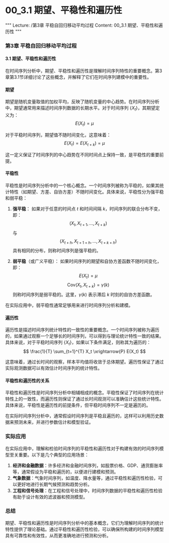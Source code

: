 # 00_3.1 期望、平稳性和遍历性

"""
Lecture: /第3章 平稳自回归移动平均过程
Content: 00_3.1 期望、平稳性和遍历性
"""

### 第3章 平稳自回归移动平均过程
#### 3.1 期望、平稳性和遍历性

在时间序列分析中，期望、平稳性和遍历性是理解时间序列特性的重要概念。第3章第3.1节详细讨论了这些概念，并解释了它们在时间序列建模中的重要性。

#### 期望

期望是随机变量取值的加权平均，反映了随机变量的中心趋势。在时间序列分析中，期望通常用来描述时间序列数据的长期水平。对于时间序列 $\{X_t\}$，其期望定义为：
$$ E(X_t) = \mu $$

对于平稳时间序列，期望值不随时间变化，这意味着：
$$ E(X_t) = E(X_{t+k}) = \mu $$

这一定义保证了时间序列的中心趋势在不同时间点上保持一致，是平稳性的重要前提。

#### 平稳性

平稳性是时间序列分析中的一个核心概念。一个时间序列被称为平稳的，如果其统计特性（如期望、方差、自协方差）不随时间变化。具体来说，平稳性分为强平稳和弱平稳：

1. **强平稳**：
   如果对于任意的时间点 $t$ 和时间间隔 $k$，时间序列的联合分布不变，即：
   $$ (X_t, X_{t+1}, \ldots, X_{t+k}) $$
   与
   $$ (X_{t+h}, X_{t+1+h}, \ldots, X_{t+k+h}) $$
   具有相同的分布，则称时间序列是强平稳的。

2. **弱平稳**（或广义平稳）：
   如果时间序列的期望和自协方差函数不随时间变化，即：
   $$ E(X_t) = \mu $$
   $$ \text{Cov}(X_t, X_{t+k}) = \gamma(k) $$
   则称时间序列是弱平稳的。这里，$\gamma(k)$ 表示滞后 $k$ 时刻的自协方差函数。

在实际应用中，弱平稳性通常足够用来进行时间序列分析和建模。

#### 遍历性

遍历性是描述时间序列统计特性的一致性的重要概念。一个时间序列被称为遍历的，如果通过观察一个足够长的时间序列，可以得到与理论统计特性一致的结果。具体来说，对于平稳时间序列 $\{X_t\}$，如果以下条件满足，则称其为遍历的：
$$ \frac{1}{T} \sum_{t=1}^{T} X_t \xrightarrow{P} E(X_t) $$

这意味着，通过长时间的观察，样本平均值将收敛于总体期望。遍历性保证了通过实际观测数据可以有效估计时间序列的统计特性。

#### 平稳性和遍历性的关系

平稳性和遍历性是时间序列分析中相辅相成的概念。平稳性保证了时间序列在统计特性上的一致性，而遍历性则保证了通过长时间观测可以准确估计这些统计特性。具体来说，平稳性是遍历性的前提条件，但平稳时间序列不一定是遍历的。

在实际时间序列分析中，通常假设时间序列是平稳且遍历的，这样可以利用历史数据来预测未来，并进行参数估计和模型验证。

### 实际应用

在实际应用中，理解和检验时间序列的平稳性和遍历性对于构建有效的时间序列模型至关重要。以下是几个典型的应用场景：

1. **经济和金融数据**：许多经济和金融时间序列，如股票价格、GDP、通货膨胀率等，通常假设为平稳和遍历的，以便进行建模和预测。
2. **气象数据**：气象时间序列，如温度、降水量等，通过平稳性和遍历性检验，可以更好地进行长期气候预测和趋势分析。
3. **工程和信号处理**：在工程和信号处理中，时间序列数据的平稳性和遍历性检验有助于设计有效的滤波器和预测模型。

### 总结

期望、平稳性和遍历性是时间序列分析中的基本概念，它们为理解时间序列的统计特性提供了理论基础。通过平稳性和遍历性检验，可以确保所构建的时间序列模型具有可靠性和有效性，从而更准确地进行预测和分析。